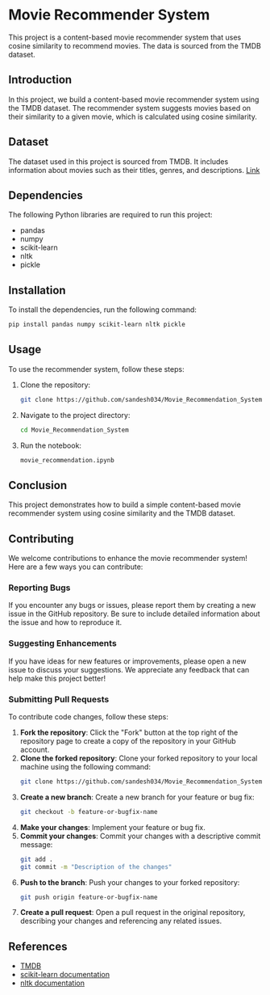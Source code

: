 
# Movie Recommender System

This project is a content-based movie recommender system that uses cosine similarity to recommend movies. The data is sourced from the TMDB dataset.



## Introduction

In this project, we build a content-based movie recommender system using the TMDB dataset. The recommender system suggests movies based on their similarity to a given movie, which is calculated using cosine similarity.

## Dataset

The dataset used in this project is sourced from TMDB. It includes information about movies such as their titles, genres, and descriptions.  [Link](https://www.kaggle.com/datasets/tmdb/tmdb-movie-metadata)

## Dependencies

The following Python libraries are required to run this project:

- pandas
- numpy
- scikit-learn
- nltk
- pickle

## Installation

To install the dependencies, run the following command:

```bash
pip install pandas numpy scikit-learn nltk pickle
```

## Usage

To use the recommender system, follow these steps:

1. Clone the repository:
    ```bash
    git clone https://github.com/sandesh034/Movie_Recommendation_System.git
    ```
2. Navigate to the project directory:
    ```bash
    cd Movie_Recommendation_System
    ```
3. Run the notebook:
    ```bash
    movie_recommendation.ipynb
    ```
## Conclusion

This project demonstrates how to build a simple content-based movie recommender system using cosine similarity and the TMDB dataset. 

## Contributing

We welcome contributions to enhance the movie recommender system! Here are a few ways you can contribute:

### Reporting Bugs

If you encounter any bugs or issues, please report them by creating a new issue in the GitHub repository. Be sure to include detailed information about the issue and how to reproduce it.

### Suggesting Enhancements

If you have ideas for new features or improvements, please open a new issue to discuss your suggestions. We appreciate any feedback that can help make this project better!

### Submitting Pull Requests

To contribute code changes, follow these steps:

1. **Fork the repository**: Click the "Fork" button at the top right of the repository page to create a copy of the repository in your GitHub account.
2. **Clone the forked repository**: Clone your forked repository to your local machine using the following command:
    ```bash
    git clone https://github.com/sandesh034/Movie_Recommendation_System.git
    ```
3. **Create a new branch**: Create a new branch for your feature or bug fix:
    ```bash
    git checkout -b feature-or-bugfix-name
    ```
4. **Make your changes**: Implement your feature or bug fix.
5. **Commit your changes**: Commit your changes with a descriptive commit message:
    ```bash
    git add .
    git commit -m "Description of the changes"
    ```
6. **Push to the branch**: Push your changes to your forked repository:
    ```bash
    git push origin feature-or-bugfix-name
    ```
7. **Create a pull request**: Open a pull request in the original repository, describing your changes and referencing any related issues.

## References

- [TMDB](https://www.themoviedb.org/)
- [scikit-learn documentation](https://scikit-learn.org/stable/)
- [nltk documentation](https://www.nltk.org/)
